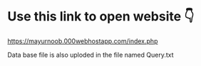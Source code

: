 # Use this link to open website 👇
https://mayurnoob.000webhostapp.com/index.php

Data base file is also uploded in the file named Query.txt
